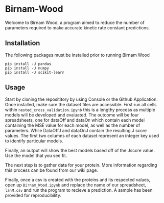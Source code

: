 # Birnam-Wood
Welcome to Birnam Wood, a program aimed to reduce the number of parameters 
required to make accurate kinetic rate constant predictions.

## Installation
The following packages must be installed prior to running Birnam Wood
```
pip install -U pandas 
pip install -U numpy 
pip install -U scikit-learn
```
## Usage
Start by cloning the reposititory by using Console or the Github Application.
Once installed, make sure the dataset files are accessible. First run all cells
within ```nested_cross_validation.ipynb``` this is a lengthy process as multiple 
models will be developed and evaluated. The outcome will be four spreadsheets,
one for dataOff and dataOn which contain each model containing the MSE value for 
each model, as well as the number of parameters. While DataOffJ and dataOnJ 
contain the resulting J score values. The first two columns of each dataset 
represent an integer key used to identify particular models.

Finally, an output will show the best models based off of the Jscore value. Use 
the model that you see fit. 

The next step is to gather data for your protein. More information regarding this
process can be found from our wiki page. 

Finally, once a csv is created with the proteins and its respected values, open 
up ```Birnam_Wood.ipynb``` and replace the name of our spreadsheet, ```lanM.csv```
and run the program to recieve a prediction. A sample has been provided for 
reproducibility. 
